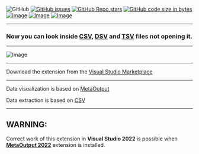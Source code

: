 ![GitHub](https://img.shields.io/github/license/viacheslav-lozinskyi/Preview-CSV)
[![GitHub issues](https://img.shields.io/github/issues/viacheslav-lozinskyi/Preview-CSV)](https://github.com/viacheslav-lozinskyi/Preview-CSV/issues)
[![GitHub Repo stars](https://img.shields.io/github/stars/viacheslav-lozinskyi/Preview-CSV)](https://github.com/viacheslav-lozinskyi/Preview-CSV/stargazers)
[![GitHub code size in bytes](https://img.shields.io/github/languages/code-size/viacheslav-lozinskyi/Preview-CSV)](https://github.com/viacheslav-lozinskyi/Preview-CSV)
[![Image](https://img.shields.io/badge/VS-2022-blueviolet)](https://marketplace.visualstudio.com/items?itemName=ViacheslavLozinskyi.MetaOutput-2022)
[![Image](https://img.shields.io/badge/VS-2019-blueviolet)](https://marketplace.visualstudio.com/items?itemName=ViacheslavLozinskyi.MetaOutput-2019)
[![Image](https://img.shields.io/badge/VS-2017-blueviolet)](https://marketplace.visualstudio.com/items?itemName=ViacheslavLozinskyi.MetaOutput-2019)

---

### Now you can look inside [CSV](https://en.wikipedia.org/wiki/Comma-separated_values), [DSV](https://en.wikipedia.org/wiki/Comma-separated_values) and [TSV](https://en.wikipedia.org/wiki/Comma-separated_values) files not opening it.

---

![Image](https://viacheslav-lozinskyi.github.io/Preview-CSV/resource/video/Presentation1.gif)

---

Download the extension from the [Visual Studio Marketplace](https://marketplace.visualstudio.com/items?itemName=ViacheslavLozinskyi.Preview-CSV)

---

Data visualization is based on [MetaOutput](https://www.metaoutput.net)

Data extraction is based on [CSV](https://github.com/stevehansen/csv/)

---

## WARNING:

Correct work of this extension in **Visual Studio 2022** is possible when **[MetaOutput 2022](https://marketplace.visualstudio.com/items?itemName=ViacheslavLozinskyi.MetaOutput-2022)** extension is installed.
